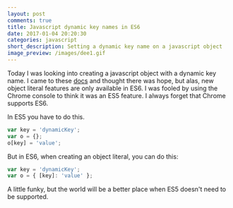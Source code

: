 ```yaml
---
layout: post
comments: true
title: Javascript dynamic key names in ES6
date: 2017-01-04 20:20:30
categories: javascript
short_description: Setting a dynamic key name on a javascript object
image_preview: /images/dee1.gif
---
```


Today I was looking into creating a javascript object with a dynamic key name.
I came to these [docs](https://developer.mozilla.org/en-US/docs/Web/JavaScript/Reference/Operators/Object_initializer)
and thought there was hope, but alas, new object literal features are only available in ES6.
I was fooled by using the Chrome console to think it was an ES5 feature. I always forget that Chrome supports
ES6.

In ES5 you have to do this.

```javascript
var key = 'dynamicKey';
var o = {};
o[key] = 'value';
```

But in ES6, when creating an object literal, you can do this:

```javascript
var key = 'dynamicKey';
var o = { [key]: 'value' };
```

A little funky, but the world will be a better place when ES5 doesn't need to be supported.
